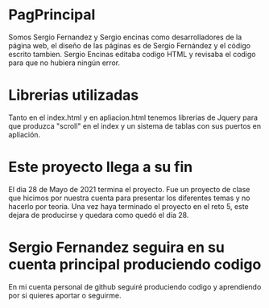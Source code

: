# PagPrincipal
Somos Sergio Fernandez y Sergio encinas como desarrolladores de la página web, el diseño de las páginas es de Sergio Fernández y el código escrito tambien.
Sergio Encinas editaba codigo HTML y revisaba el codigo para que no hubiera ningún error.

# Librerias utilizadas
Tanto en el index.html y en apliacion.html tenemos librerias de Jquery para que produzca "scroll" en el index y un sistema de tablas con sus puertos en apliación.

# Este proyecto llega a su fin
El dia 28 de Mayo de 2021 termina el proyecto. Fue un proyecto de clase que hicimos por nuestra cuenta para presentar los diferentes temas y no hacerlo por teoria. Una vez
haya terminado el proyecto en el reto 5, este dejara de producirse y quedara como quedó el día 28. 

# Sergio Fernandez seguira en su cuenta principal produciendo codigo
En mi cuenta personal de github seguiré produciendo codigo y aprendiendo por si quieres aportar o seguirme.
